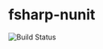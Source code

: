 # fsharp-nunit

![Build Status](https://travis-ci.org/cyber-dojo-languages/fsharp-nunit.svg?branch=master)

